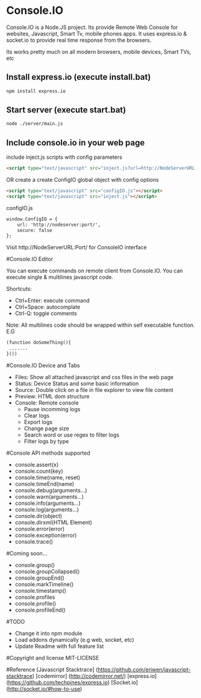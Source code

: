 # Console.IO

Console.IO is a Node.JS project. Its provide Remote Web Console for websites, Javascript, Smart Tv, mobile phones apps.
It uses express.io & socket.io to provide real time response from the browsers.

Its works pretty much on all modern browsers, mobile devices, Smart TVs, etc

## Install express.io (execute install.bat)

```bash
npm install express.io
```

## Start server (execute start.bat)

```bash
node ./server/main.js
```

## Include console.io in your web page

include inject.js scripts with config parameters

```html
<script type="text/javascript" src="inject.js?url=http://NodeServerURL:Port&secure=false"></script>
```

OR create a create ConfigIO global object with config options

```html
<script type="text/javascript" src="configIO.js"></script>
<script type="text/javascript" src="inject.js"></script>
```

configIO.js
```html
window.ConfigIO = {
	url: 'http://nodeserver:port/',
	secure: false
};
```

Visit http://NodeServerURL:Port/ for ConsoleIO interface

#Console.IO Editor

You can execute commands on remote client from Console.IO. You can execute single & multilines javascript code.

Shortcuts: 
* Ctrl+Enter: execute command
* Ctrl+Space: autocomplate
* Ctrl-Q: toggle comments

Note: All multilines code should be wrapped within self executable function. E.G
```html
(function doSomeThing(){
 .......
}())
```

#Console.IO Device and Tabs
* Files: Show all attached javascript and css files in the web page
* Status: Device Status and some basic information
* Source: Double click on a file in file explorer to view file content
* Preview: HTML dom structure
* Console: Remote console 
	* Pause incomming logs
	* Clear logs
	* Export logs
	* Change page size
	* Search word or use regex to filter logs
	* Filter logs by type


#Console API methods supported
 * console.assert(x)
 * console.count(key)
 * console.time(name, reset)
 * console.timeEnd(name)
 * console.debug(arguments...)
 * console.warn(arguments...)
 * console.info(arguments...)
 * console.log(arguments...)
 * console.dir(object)
 * console.dirxml(HTML Element)
 * console.error(error)
 * console.exception(error)
 * console.trace()

#Coming soon...
 * console.group()
 * console.groupCollapsed()
 * console.groupEnd()
 * console.markTimeline()
 * console.timestamp()
 * console.profiles
 * console.profile()
 * console.profileEnd()

#TODO
 * Change it into npm module
 * Load addons dynamically (e.g web, socket, etc)
 * Update Readme with full feature list

#Copyright and license
 MIT-LICENSE

#Reference
 [Javascript Stacktrace] (https://github.com/eriwen/javascript-stacktrace)
 [codemirror] (http://codemirror.net/)
 [express.io] (https://github.com/techpines/express.io)
 [Socket.io] (http://socket.io/#how-to-use)
